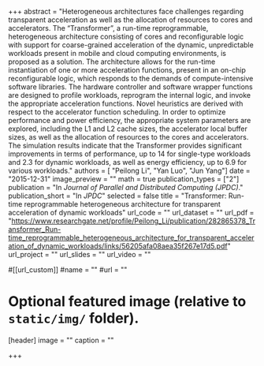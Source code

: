 +++
abstract = "Heterogeneous architectures face challenges regarding transparent acceleration as well as the allocation of resources to cores and accelerators. The “Transformer”, a run-time reprogrammable, heterogeneous architecture consisting of cores and reconfigurable logic with support for coarse-grained acceleration of the dynamic, unpredictable workloads present in mobile and cloud computing environments, is proposed as a solution. The architecture allows for the run-time instantiation of one or more acceleration functions, present in an on-chip reconfigurable logic, which responds to the demands of compute-intensive software libraries. The hardware controller and software wrapper functions are designed to profile workloads, reprogram the internal logic, and invoke the appropriate acceleration functions. Novel heuristics are derived with respect to the accelerator function scheduling. In order to optimize performance and power efficiency, the appropriate system parameters are explored, including the L1 and L2 cache sizes, the accelerator local buffer sizes, as well as the allocation of resources to the cores and accelerators. The simulation results indicate that the Transformer provides significant improvements in terms of performance, up to 14 for single-type workloads and 2.3 for dynamic workloads, as well as energy efficiency, up to 6.9 for various workloads."
authors = [ "Peilong Li", "Yan Luo", "Jun Yang"]
date = "2015-12-31"
image_preview = ""
math = true
publication_types = ["2"]
publication = "In *Journal of Parallel and Distributed Computing (JPDC)*."
publication_short = "In *JPDC*"
selected = false
title = "Transformer: Run-time reprogrammable heterogeneous architecture for transparent acceleration of dynamic workloads"
url_code = ""
url_dataset = ""
url_pdf = "https://www.researchgate.net/profile/Peilong_Li/publication/282865378_Transformer_Run-time_reprogrammable_heterogeneous_architecture_for_transparent_acceleration_of_dynamic_workloads/links/56205afa08aea35f267e17d5.pdf"
url_project = ""
url_slides = ""
url_video = ""

#[[url_custom]]
#name = ""
#url = ""

# Optional featured image (relative to `static/img/` folder).
[header]
image = ""
caption = ""

+++

